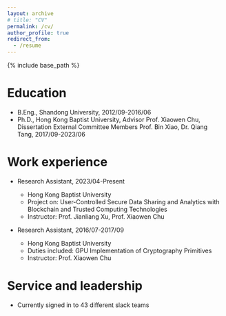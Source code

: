 ```yaml
---
layout: archive
# title: "CV"
permalink: /cv/
author_profile: true
redirect_from:
  - /resume
---
```


{% include base_path %}

Education
======
* B.Eng., Shandong University, 2012/09-2016/06
* Ph.D., Hong Kong Baptist University, Advisor Prof. Xiaowen Chu, Dissertation External Committee Members Prof. Bin Xiao, Dr. Qiang Tang, 2017/09-2023/06

Work experience
======
* Research Assistant, 2023/04-Present
  * Hong Kong Baptist University
  * Project on: User-Controlled Secure Data Sharing and Analytics with Blockchain and Trusted Computing Technologies
  * Instructor: Prof. Jianliang Xu, Prof. Xiaowen Chu

* Research Assistant, 2016/07-2017/09
  * Hong Kong Baptist University
  * Duties included: GPU Implementation of Cryptography Primitives
  * Instructor: Prof. Xiaowen Chu


  
<!-- Skills
======
* Skill 1
* Skill 2
  * Sub-skill 2.1
  * Sub-skill 2.2
  * Sub-skill 2.3
* Skill 3 -->

<!-- Publications
======
  <ul>{% for post in site.publications %}
    {% include archive-single-cv.html %}
  {% endfor %}</ul> -->
  
<!-- Talks
======
  <ul>{% for post in site.talks %}
    {% include archive-single-talk-cv.html %}
  {% endfor %}</ul> -->
  

  
Service and leadership
======
* Currently signed in to 43 different slack teams
